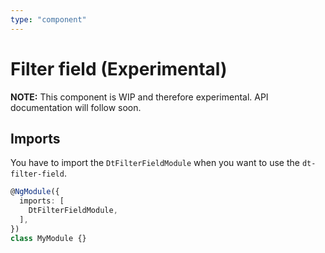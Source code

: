 ```yaml
---
type: "component"
---
```


# Filter field (Experimental)
  
**NOTE:** This component is WIP and therefore experimental. API documentation will follow soon.

<docs-source-example example="DefaultFilterFieldExample"></docs-source-example>

## Imports

You have to import the `DtFilterFieldModule` when you want to use the `dt-filter-field`.

```typescript
@NgModule({  
  imports: [
    DtFilterFieldModule,
  ],
})
class MyModule {}
```


